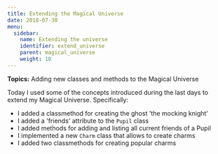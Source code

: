 ```yaml
---
title: Extending the Magical Universe
date: 2018-07-30
menu:
  sidebar:
    name: Extending the universe
    identifier: extend_universe
    parent: magical_universe
    weight: 10
---
```


**Topics:** Adding new classes and methods to the Magical Universe

Today I used some of the concepts introduced during the last days to extend my Magical Universe. Specifically:

- I added a classmethod for creating the ghost 'the mocking knight'
- I added a 'friends' attribute to the `Pupil` class   
- I added methods for adding and listing all current friends of a Pupil
- I implemented a new `Charm` class that allows to create charms
- I added two classmethods for creating popular charms
